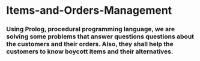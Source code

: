 # Items-and-Orders-Management
### Using Prolog, procedural programming language, we are solving some problems that answer questions questions about the customers and their orders. Also, they shall help the customers to know boycott items and their alternatives.
